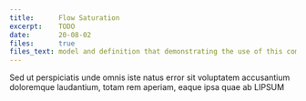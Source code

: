 ```yaml
---
title:      Flow Saturation
excerpt:    TODO
date:       20-08-02
files:      true
files_text: model and definition that demonstrating the use of this component
---
```


Sed ut perspiciatis unde omnis iste natus error sit voluptatem accusantium doloremque laudantium, totam rem aperiam, eaque ipsa quae ab LIPSUM

